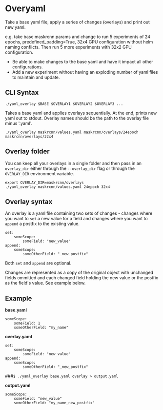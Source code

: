 # Overyaml

Take a base yaml file, apply a series of changes (overlays) and print out new yaml.

e.g. take base maskrcnn params and change to run 5 experiments of 24 epochs, predefined_padding=True, 32x4 GPU configuration without helm naming conflicts. Then run 5 more experiments with 32x2 GPU configuration.

* Be able to make changes to the base yaml and have it impact all other configurations.
* Add a new experiment without having an exploding number of yaml files to maintain and update.

## CLI Syntax

`./yaml_overlay $BASE $OVERLAY1 $OVERLAY2 $OVERLAY3 ...`

Takes a base yaml and applies overlays sequentially. At the end, prints new yaml out to stdout. Overlay names should be the path to the overlay file minus '.yaml'.

`./yaml_overlay maskrcnn/values.yaml maskrcnn/overlays/24epoch maskrcnn/overlays/32x4`

## Overlay folder

You can keep all your overlays in a single folder and then pass in an `overlay_dir` either through the `--overlay_dir` flag or through the `OVERLAY_DIR` environment variable.

```
export OVERLAY_DIR=maskrcnn/overlays
./yaml_overlay maskrcnn/values.yaml 24epoch 32x4
```

## Overlay syntax

An overlay is a yaml file containing two sets of changes - changes where you want to `set` a new value for a field and changes where you want to `append` a postfix to the existing value.

```
set:
    someScope:
        someField: "new_value"
append:
    someScope:
        someOtherField: "_new_postfix"
```

Both `set` and `append` are optional.

Changes are represented as a copy of the original object with unchanged fields ommitted and each changed field holding the new value or the postfix as the field's value. See example below.


## Example

**base.yaml**

```
someScope:
    someField: 1
    someOtherField: "my_name"
```

**overlay.yaml**

```
set:
    someScope:
        someField: "new_value"
append:
    someScope:
        someOtherField: "_new_postfix"
```



###`$ ./yaml_overlay base.yaml overlay > output.yaml`


**output.yaml**
```
someScope:
    someField: "new_value"
    someOtherField: "my_name_new_postfix"
```